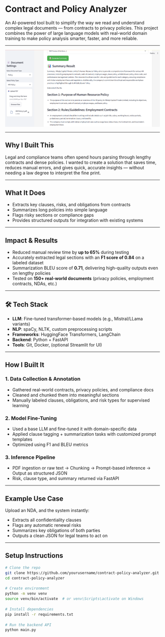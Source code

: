 #  Contract and Policy Analyzer

An AI-powered tool built to simplify the way we read and understand complex legal documents — from contracts to privacy policies. This project combines the power of large language models with real-world domain training to make policy analysis smarter, faster, and more reliable.

---
![Project Screenshot](output.png)

---

##  Why I Built This

Legal and compliance teams often spend hours parsing through lengthy contracts and dense policies. I wanted to create a solution that saves time, reduces manual errors, and gives quick, accurate insights — without needing a law degree to interpret the fine print.

---

##  What It Does

-  Extracts key clauses, risks, and obligations from contracts  
-  Summarizes long policies into simple language  
-  Flags risky sections or compliance gaps  
-  Provides structured outputs for integration with existing systems  

---

##  Impact & Results

-  Reduced manual review time by **up to 65%** during testing  
-  Accurately extracted legal sections with an **F1 score of 0.84** on a labeled dataset  
-  Summarization BLEU score of **0.71**, delivering high-quality outputs even on lengthy policies  
-  Tested on **150+ real-world documents** (privacy policies, employment contracts, NDAs, etc.)

---

## 🛠 Tech Stack

- **LLM**: Fine-tuned transformer-based models (e.g., Mistral/LLama variants)  
- **NLP**: spaCy, NLTK, custom preprocessing scripts  
- **Frameworks**: HuggingFace Transformers, LangChain  
- **Backend**: Python + FastAPI  
- **Tools**: Git, Docker, (optional Streamlit for UI)

---

##  How I Built It

### 1. **Data Collection & Annotation**
- Gathered real-world contracts, privacy policies, and compliance docs  
- Cleaned and chunked them into meaningful sections  
- Manually labeled clauses, obligations, and risk types for supervised learning

### 2. **Model Fine-Tuning**
- Used a base LLM and fine-tuned it with domain-specific data  
- Applied clause tagging + summarization tasks with customized prompt templates  
- Optimized using F1 and BLEU metrics

### 3. **Inference Pipeline**
- PDF ingestion or raw text → Chunking → Prompt-based inference → Output as structured JSON  
- Risk, clause type, and summary returned via FastAPI

---

##  Example Use Case

Upload an NDA, and the system instantly:
- Extracts all confidentiality clauses
- Flags any automatic renewal risks
- Summarizes key obligations of both parties
- Outputs a clean JSON for legal teams to act on

---

##  Setup Instructions

```bash
# Clone the repo
git clone https://github.com/yourusername/contract-policy-analyzer.git
cd contract-policy-analyzer

# Create environment
python -m venv venv
source venv/bin/activate  # or venv\Scripts\activate on Windows

# Install dependencies
pip install -r requirements.txt

# Run the backend API
python main.py
